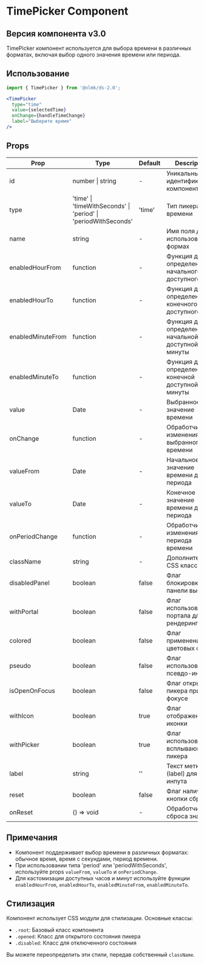 # TimePicker Component

## Версия компонента v3.0

TimePicker компонент используется для выбора времени в различных форматах, включая выбор одного значения времени или периода.

## Использование

```jsx
import { TimePicker } from '@nlmk/ds-2.0';

<TimePicker
  type="time"
  value={selectedTime}
  onChange={handleTimeChange}
  label="Выберите время"
/>
```

## Props

| Prop              | Type                                                           | Default | Description                                        |
|-------------------|----------------------------------------------------------------|---------|----------------------------------------------------|
| id                | number \| string                                               | -       | Уникальный идентификатор компонента                |
| type              | 'time' \| 'timeWithSeconds' \| 'period' \| 'periodWithSeconds' | 'time'  | Тип пикера времени                                 |
| name              | string                                                         | -       | Имя поля для использования в формах                |
| enabledHourFrom   | function                                                       | -       | Функция для определения начального доступного часа |
| enabledHourTo     | function                                                       | -       | Функция для определения конечного доступного часа  |
| enabledMinuteFrom | function                                                       | -       | Функция для определения начальной доступной минуты |
| enabledMinuteTo   | function                                                       | -       | Функция для определения конечной доступной минуты  |
| value             | Date                                                           | -       | Выбранное значение времени                         |
| onChange          | function                                                       | -       | Обработчик изменения выбранного времени            |
| valueFrom         | Date                                                           | -       | Начальное значение времени для периода             |
| valueTo           | Date                                                           | -       | Конечное значение времени для периода              |
| onPeriodChange    | function                                                       | -       | Обработчик изменения периода времени               |
| className         | string                                                         | -       | Дополнительный CSS класс                           |
| disabledPanel     | boolean                                                        | false   | Флаг блокировки панели выбора                      |
| withPortal        | boolean                                                        | false   | Флаг использования портала для рендеринга          |
| colored           | boolean                                                        | false   | Флаг применения цветовых стилей                    |
| pseudo            | boolean                                                        | false   | Флаг использования псевдо-инпута                   |
| isOpenOnFocus     | boolean                                                        | false   | Флаг открытия пикера при фокусе                    |
| withIcon          | boolean                                                        | true    | Флаг отображения иконки                            |
| withPicker        | boolean                                                        | true    | Флаг использования всплывающего пикера             |
| label             | string                                                         | ''      | Текст метки (label) для инпута                     |
| reset             | boolean                                                        | false   | Флаг наличия кнопки сброса                         |
| onReset           | () => void                                                     | -       | Обработчик сброса значения                         |

## Примечания

- Компонент поддерживает выбор времени в различных форматах: обычное время, время с секундами, период времени.
- При использовании типа 'period' или 'periodWithSeconds', используйте props `valueFrom`, `valueTo` и `onPeriodChange`.
- Для кастомизации доступных часов и минут используйте функции `enabledHourFrom`, `enabledHourTo`, `enabledMinuteFrom`, `enabledMinuteTo`.

## Стилизация

Компонент использует CSS модули для стилизации. Основные классы:

- `.root`: Базовый класс компонента
- `.opened`: Класс для открытого состояния пикера
- `.disabled`: Класс для отключенного состояния

Вы можете переопределить эти стили, передав собственный `className`.
